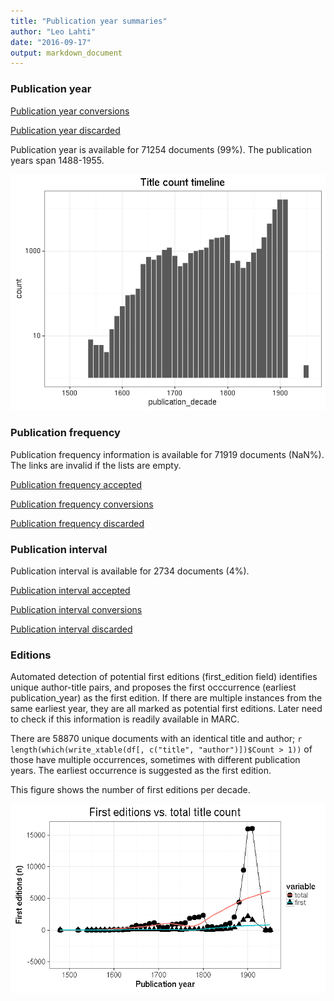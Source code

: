 ```yaml
---
title: "Publication year summaries"
author: "Leo Lahti"
date: "2016-09-17"
output: markdown_document
---
```



### Publication year

[Publication year conversions](output.tables/publication_year_conversion.csv)

[Publication year discarded](output.tables/publication_year_discarded.csv)

Publication year is available for 71254 documents (99%). The publication years span 1488-1955.

![plot of chunk summarypublicationyear](figure/summarypublicationyear-1.png)

### Publication frequency

Publication frequency information is available for 71919 documents (NaN%). The links are invalid if the lists are empty.

[Publication frequency accepted](output.tables/publication_frequency_accepted.csv)

[Publication frequency conversions](output.tables/publication_frequency_conversion.csv)

[Publication frequency discarded](output.tables/publication_frequency_discarded.csv)


### Publication interval

Publication interval is available for 2734 documents (4%). 

[Publication interval accepted](output.tables/publication_interval_accepted.csv)

[Publication interval conversions](output.tables/publication_interval_conversion_nontrivial.csv)

[Publication interval discarded](output.tables/publication_interval_discarded.csv)


### Editions

Automated detection of potential first editions (first_edition field)
identifies unique author-title pairs, and proposes the first
occcurrence (earliest publication_year) as the first edition. If there
are multiple instances from the same earliest year, they are all
marked as potential first editions. Later need to check if this
information is readily available in MARC.

There are 58870 unique
documents with an identical title and author; `r
length(which(write_xtable(df[, c("title", "author")])$Count > 1))` of
those have multiple occurrences, sometimes with different publication
years.  The earliest occurrence is suggested as the first edition.

This figure shows the number of first editions per decade.

![plot of chunk firsteditions](figure/firsteditions-1.png)



